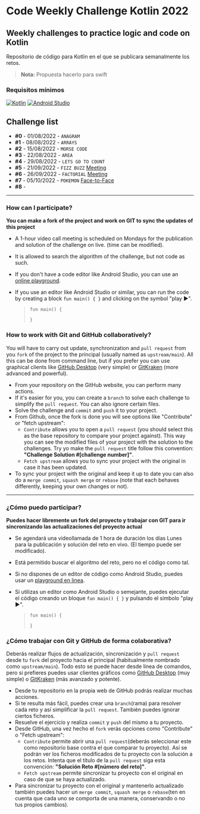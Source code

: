 # Code Weekly Challenge Kotlin 2022
## Weekly challenges to practice logic and code on Kotlin

Repositorio de código para Kotlin en el que se publicara semanalmente los retos.
> **Nota:** Propuesta hacerlo para swift

### Requisitos mínimos
[![Kotlin](https://img.shields.io/badge/Kotlin-1.5-purple?longCache=true&style=popout-square)](https://kotlinlang.org)
[![Android Studio](https://img.shields.io/badge/Android_Studio-4.2-blue.svg?longCache=true&style=popout-square)](https://developer.android.com/studio)

## Challenge list

* **#0** - 01/08/2022 - `ANAGRAM`
* **#1** - 08/08/2022 - `ARRAYS`
* **#2** - 15/08/2022 - `MORSE CODE`
* **#3** - 22/08/2022 - `AREA`
* **#4** - 29/08/2022 - `LETS GO TO COUNT`
* **#5** - 21/09/2022 - `FIZZ BUZZ` [Meeting](https://teams.microsoft.com/l/meetup-join/19%3ameeting_MDVjMTBhYjEtOTgwNi00ZjhmLTg2MWItOWY5ZTg4YmVmMjZj%40thread.v2/0?context=%7b%22Tid%22%3a%221c2e43f6-6d3f-44ae-b2fd-74b20c01ed03%22%2c%22Oid%22%3a%22cc731782-0ffe-4e21-a63a-ef49944b2c8a%22%7d)
* **#6** - 26/09/2022 - `FACTORIAL` [Meeting](https://teams.microsoft.com/l/meetup-join/19%3ameeting_NGNhMWI1MWItZTQ0Ni00MDFkLWI4YmEtMmE0MTViNTlhZWE3%40thread.v2/0?context=%7b%22Tid%22%3a%221c2e43f6-6d3f-44ae-b2fd-74b20c01ed03%22%2c%22Oid%22%3a%22cc731782-0ffe-4e21-a63a-ef49944b2c8a%22%7d)
* **#7** - 05/10/2022 - `POKEMON` [Face-to-Face](...)
* **#8** - 
---

### How can I participate?

**You can make a fork of the project and work on GIT to sync the updates of this project**

* A 1-hour video call meeting is scheduled on Mondays for the publication and solution of the challenge on live. (time can be modified).
* It is allowed to search the algorithm of the challenge, but not code as such.
* If you don't have a code editor like Android Studio, you can use an [online playground](https://play.kotlinlang.org/).
* If you use an editor like Android Studio or similar, you can run the code by creating a block `fun main() { }` and clicking on the symbol "play ►".

  > 	fun main() {
  >     
  > 	}

### How to work with Git and GitHub collaboratively?

You will have to carry out update, synchronization and `pull request` from you `fork` of the project to the principal (usually named as `upstream/main`).
All this can be done from command line, but if you prefer you can use graphical clients like [GitHub Desktop](https://desktop.github.com/) (very simple) or [GitKraken](https://www.gitkraken.com/invite/cZWhJq1v) (more advanced and powerful).

* From your repository on the GitHub website, you can perform many actions.
* If it's easier for you, you can create a `branch` to solve each challenge to simplify the `pull request`. You can also ignore certain files.
* Solve the challenge and `commit` and `push` it to your project.
* From Github, once the fork is done you will see options like "Contribute" or "fetch upstream":
    * `Contribute` allows you to open a `pull request` (you should select this as the base repository to compare your project against). This way you can see the modified files of your project with the solution to the challenges. Try yo make the `pull request` title follow this convention: **"Challenge Solution #[challenge number]"**.
    * `Fetch upstream` allows you to sync your project with the original in case it has been updated.
* To sync your project with the original and keep it up to date you can also do a `merge commit`, `squash merge` or `rebase` (note that each behaves differently, keeping your own changes or not).

---

### ¿Cómo puedo participar?

**Puedes hacer libremente un fork del proyecto y trabajar con GIT para ir sincronizando las actualizaciones del proyecto actual**

* Se agendará una videollamada de 1 hora de duración los días Lunes para la publicación y solución del reto en vivo. (El tiempo puede ser modificado).
* Está permitido buscar el algoritmo del reto, pero no el código como tal.
* Si no dispones de un editor de código como Android Studio, puedes usar un [playground en linea](https://play.kotlinlang.org/).
* Si utilizas un editor como Android Studio o semejante, puedes ejecutar el código creando un bloque `fun main() { }` y pulsando el símbolo "play ►".

  > 	fun main() {
  >     
  > 	}

### ¿Cómo trabajar con Git y GitHub de forma colaborativa?

Deberás realizar flujos de actualización, sincronización y `pull request` desde tu `fork` del proyecto hacia el principal (habitualmente nombrado como `upstream/main`).
Todo esto se puede hacer desde línea de comandos, pero si prefieres puedes usar clientes gráficos como [GitHub Desktop](https://desktop.github.com/) (muy simple) o [GitKraken](https://www.gitkraken.com/invite/cZWhJq1v) (más avanzado y potente).

* Desde tu repositorio en la propia web de GitHub podrás realizar muchas acciones.
* Si te resulta más fácil, puedes crear una `branch`(rama) para resolver cada reto y así simplificar la `pull request`. También puedes ignorar ciertos ficheros.
* Resuelve el ejercicio y realiza `commit` y `push` del mismo a tu proyecto.
* Desde GitHub, una vez hecho el `fork` verás opciones como "Contribute" o "Fetch upstream":
    * `Contribute` permite abrir una `pull request`(deberás seleccionar este como repositorio base contra el que comparar tu proyecto). Así se podrán ver los ficheros modificados de tu proyecto con la solución a los retos. Intenta que el título de la `pull request` siga esta convención: **"Solución Reto #[número del reto]"**.
    * `Fetch upstream` permite sincronizar tu proyecto con el original en caso de que se haya actualizado.
* Para sincronizar tu proyecto con el original y mantenerlo actualizado también puedes hacer un `merge commit`, `squash merge` o `rebase`(ten en cuenta que cada uno se comporta de una manera, conservando o no tus propios cambios).